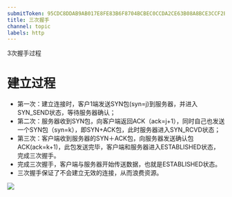 ```yaml
---
submitToken: 95CDC8DDAB9AB017E8FE83B6F8704BCBEC0CCDA2CE63B08A8BCE3CCF2E6FFB6E
title: 三次握手
channel: topic
labels: http
---
```




3次握手过程
<!-- title -->

# 建立过程

- 第一次：建立连接时，客户1端发送SYN包(syn=j)到服务器，并进入SYN_SEND状态，等待服务器确认；
- 第二次：服务器收到SYN包，向客户端返回ACK（ack=j+1），同时自己也发送一个SYN包（syn=k），即SYN+ACK包，此时服务器进入SYN_RCVD状态；
- 第三次：客户端收到服务器的SYN＋ACK包，向服务器发送确认包ACK(ack=k+1)，此包发送完毕，客户端和服务器进入ESTABLISHED状态，完成三次握手。
- 完成三次握手，客户端与服务器开始传送数据，也就是ESTABLISHED状态。
- 三次握手保证了不会建立无效的连接，从而浪费资源。

![](https://image.avalon-zheng.xin/56eb55b8-b19f-4fcb-99b9-6ef11ee20078 "")
